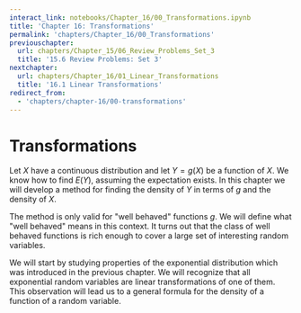 ```yaml
---
interact_link: notebooks/Chapter_16/00_Transformations.ipynb
title: 'Chapter 16: Transformations'
permalink: 'chapters/Chapter_16/00_Transformations'
previouschapter:
  url: chapters/Chapter_15/06_Review_Problems_Set_3
  title: '15.6 Review Problems: Set 3'
nextchapter:
  url: chapters/Chapter_16/01_Linear_Transformations
  title: '16.1 Linear Transformations'
redirect_from:
  - 'chapters/chapter-16/00-transformations'
---
```


# Transformations

Let $X$ have a continuous distribution and let $Y = g(X)$ be a function of $X$. We know how to find $E(Y)$, assuming the expectation exists. In this chapter we will develop a method for finding the density of $Y$ in terms of $g$ and the density of $X$. 

The method is only valid for "well behaved" functions $g$. We will define what "well behaved" means in this context. It turns out that the class of well behaved functions is rich enough to cover a large set of interesting random variables.

We will start by studying properties of the exponential distribution which was introduced in the previous chapter. We will recognize that all exponential random variables are linear transformations of one of them. This observation will lead us to a general formula for the density of a function of a random variable.
